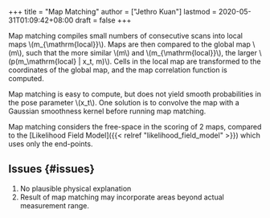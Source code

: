 +++
title = "Map Matching"
author = ["Jethro Kuan"]
lastmod = 2020-05-31T01:09:42+08:00
draft = false
+++

Map matching compiles small numbers of consecutive scans into
local maps \\(m\_{\mathrm{local}}\\). Maps are then compared to the global
map \\(m\\), such that the more similar \\(m\\) and \\(m\_{\mathrm{local}}\\), the
larger \\(p(m\_\mathrm{local} | x_t, m)\\). Cells in the local map are
transformed to the coordinates of the global map, and the map
correlation function is computed.

Map matching is easy to compute, but does not yield smooth
probabilities in the pose parameter \\(x_t\\). One solution is to convolve
the map with a Gaussian smoothness kernel before running map matching.

Map matching considers the free-space in the scoring of 2 maps,
compared to the [Likelihood Field Model]({{< relref "likelihood_field_model" >}}) which uses only the
end-points.

## Issues {#issues}

1.  No plausible physical explanation
2.  Result of map matching may incorporate areas beyond actual
    measurement range.
